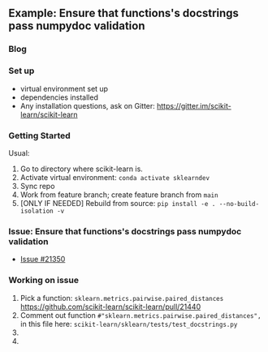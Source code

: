 ## Example: Ensure that functions's docstrings pass numpydoc validation

### Blog

### Set up
- virtual environment set up
- dependencies installed
- Any installation questions, ask on Gitter:  https://gitter.im/scikit-learn/scikit-learn

### Getting Started
Usual:  
1. Go to directory where scikit-learn is. 
2. Activate virtual environment:  `conda activate sklearndev`
3. Sync repo
4. Work from feature branch; create feature branch from `main`
5. [ONLY IF NEEDED] Rebuild from source: `pip install -e . --no-build-isolation -v`

### Issue: Ensure that functions's docstrings pass numpydoc validation
- [Issue #21350](https://github.com/scikit-learn/scikit-learn/issues/21350)

### Working on issue
1. Pick a function: `sklearn.metrics.pairwise.paired_distances`  
https://github.com/scikit-learn/scikit-learn/pull/21440
1. Comment out function `#"sklearn.metrics.pairwise.paired_distances",` in this file here:  `scikit-learn/sklearn/tests/test_docstrings.py`
2. 
3. 
